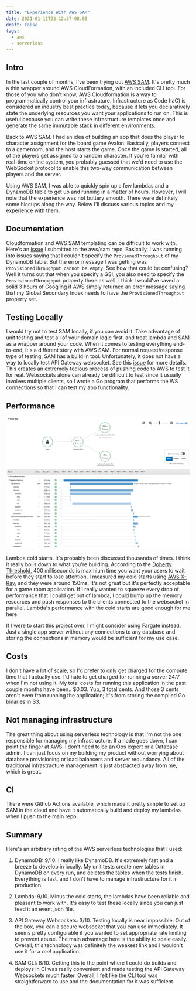 ```yaml
---
title: "Experience With AWS SAM"
date: 2021-01-11T23:12:37-08:00
draft: false
tags:
  - aws
  - serverless
---
```


## Intro

In the last couple of months, I've been trying out [AWS SAM](https://aws.amazon.com/serverless/sam/). It's pretty much a thin wrapper around AWS CloudFormation, with an included CLI tool. For those of you who don't know, AWS Cloudformation is a way to programmatically control your infrastruture. Infrastructure as Code (IaC) is considered an industry best practice today, because it lets you declaratively state the underlying resources you want your applications to run on. This is useful because you can write these infrastructure templates once and generate the same immutable stack in different environments.

Back to AWS SAM. I had an idea of building an app that does the player to character assignment for the board game Avalon. Basically, players connect to a gameroom, and the host starts the game. Once the game is started, all of the players get assigned to a random character. If you're familar with real-time online system, you probably guessed that we'd need to use the WebSocket protocol to enable this two-way communication between players and the server.

Using AWS SAM, I was able to quickly spin up a few lambdas and a DynamoDB table to get up and running in a matter of hours. However, I will note that the experience was not buttery smooth. There were definitely some hiccups along the way. Below I'll discuss various topics and my experience with them.

## Documentation

Cloudformation and AWS SAM templating can be difficult to work with. Here's an [issue](https://github.com/aws/serverless-application-model/issues/1464) I submitted to the aws/sam repo. Basically, I was running into issues saying that I couldn't specify the `ProvionedThroughput` of my DynamoDB table. But the error message I was getting was `ProvisionedThroughput cannot be empty`. See how that could be confusing? Well it turns out that when you specify a GSI, you also need to specify the `ProvisionedThroughput` property there as well. I think I would've saved a solid 3 hours of Googling if AWS simply returned an error message saying that my Global Secondary Index needs to have the `ProvisionedThroughput` property set.

## Testing Locally

I would try not to test SAM locally, if you can avoid it. Take advantage of unit testing and test all of your domain logic first, and treat lambda and SAM as a wrapper around your code. When it comes to testing everything end-to-end, it's a different story with AWS SAM. For normal request/response type of testing, SAM has a build in tool. Unfortunately, it does not have a way to locally test API Gateway websocket. See this [issue](https://github.com/aws/aws-sam-cli/issues/896) for more details. This creates an extremely tedious process of pushing code to AWS to test it for real. Websockets alone can already be difficult to test since it usually involves multiple clients, so I wrote a Go program that performs the WS connections so that I can test my app functionality.

## Performance

![X-Ray Screenshot](xray.png)

Lambda cold starts. It's probably been discussed thousands of times. I think it really boils down to what you're building. According to the [Doherty Threshold](https://lawsofux.com/doherty-threshold.html), 400 milliseconds is maxmium time you want your users to wait before they start to lose attention. I measured my cold starts using [AWS X-Ray](https://aws.amazon.com/xray/), and they were around 150ms. It's not great but it's perfectly acceptable for a game room application. If I really wanted to squeeze every drop of performance that I could get out of lambda, I could bump up the memory resources and push responses to the clients connected to the websocket in parallel. Lambda's performance with the cold starts are good enough for me here.

If I were to start this project over, I might consider using Fargate instead. Just a single app server without any connections to any database and storing the connections in memory would be sufficient for my use case.

## Costs

I don't have a lot of scale, so I'd prefer to only get charged for the compute time that I actually use. I'd hate to get charged for running a server 24/7 when I'm not using it. My total costs for running this application in the past couple months have been.. $0.03. Yup, 3 total cents. And those 3 cents aren't even from running the application; it's from storing the compiled Go binaries in S3.

## Not managing infrastructure

The great thing about using serverless technology is that I'm not the one responsible for managing my infrastructure. If a node goes down, I can point the finger at AWS. I don't need to be an Ops expert or a Database admin. I can just focus on my building my product without worrying about database provisioning or load balancers and server redundancy. All of the traditional infrastracture management is just abstracted away from me, which is great.

## CI

There were Github Actions available, which made it pretty simple to set up SAM in the cloud and have it automatically build and deploy my lambdas when I push to the main repo.

## Summary

Here's an arbitrary rating of the AWS serverless technologies that I used:

1. DynamoDB: 9/10. I really like DynamoDB. It's extremely fast and a breeze to develop in locally. My unit tests create new tables in DynamoDB on every run, and deletes the tables when the tests finish. Everything is fast, and I don't have to manage infrastructure for it in production.

2. Lambda: 9/10. Minus the cold starts, the lambdas have been reliable and pleasant to work with. It's easy to test these locally since you can just feed it an event json file.

3. API Gateway Websockets: 3/10. Testing locally is near impossible. Out of the box, you can a secure websocket that you can use immediately. It seems pretty configurable if you wanted to set appropriate rate limiting to prevent abuse. The main advantage here is the ability to scale easily. Overall, this technology was definitely the weakest link and I wouldn't use it for a _real_ application.

4. SAM CLI: 8/10. Getting this to the point where I could do builds and deploys in CI was really convenient and made testing the API Gateway Websockets much faster. Overall, I felt like the CLI tool was straightforward to use and the documentation for it was sufficient.
